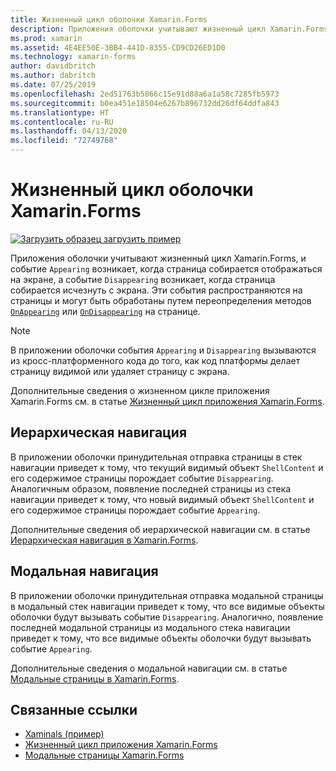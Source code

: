 ```yaml
---
title: Жизненный цикл оболочки Xamarin.Forms
description: Приложения оболочки учитывают жизненный цикл Xamarin.Forms, и событие Appearing возникает, когда страница собирается отображаться на экране, а событие Disappearing возникает, когда страница собирается исчезнуть с экрана.
ms.prod: xamarin
ms.assetid: 4E4EE50E-3BB4-441D-8355-CD9CD26ED1D0
ms.technology: xamarin-forms
author: davidbritch
ms.author: dabritch
ms.date: 07/25/2019
ms.openlocfilehash: 2ed51763b5866c15e91d88a6a1a58c7285fb5973
ms.sourcegitcommit: b0ea451e18504e6267b896732dd26df64ddfa843
ms.translationtype: HT
ms.contentlocale: ru-RU
ms.lasthandoff: 04/13/2020
ms.locfileid: "72749768"
---
```

# <a name="xamarinforms-shell-lifecycle"></a>Жизненный цикл оболочки Xamarin.Forms

[![Загрузить образец](~/media/shared/download.png) загрузить пример](https://docs.microsoft.com/samples/xamarin/xamarin-forms-samples/userinterface-xaminals/)

Приложения оболочки учитывают жизненный цикл Xamarin.Forms, и событие `Appearing` возникает, когда страница собирается отображаться на экране, а событие `Disappearing` возникает, когда страница собирается исчезнуть с экрана. Эти события распространяются на страницы и могут быть обработаны путем переопределения методов [`OnAppearing`](xref:Xamarin.Forms.Page.OnAppearing) или [`OnDisappearing`](xref:Xamarin.Forms.Page.OnDisappearing) на странице.

> [!NOTE]
> В приложении оболочки события `Appearing` и `Disappearing` вызываются из кросс-платформенного кода до того, как код платформы делает страницу видимой или удаляет страницу с экрана.

Дополнительные сведения о жизненном цикле приложения Xamarin.Forms см. в статье [Жизненный цикл приложения Xamarin.Forms](~/xamarin-forms/app-fundamentals/app-lifecycle.md).

## <a name="hierarchical-navigation"></a>Иерархическая навигация

В приложении оболочки принудительная отправка страницы в стек навигации приведет к тому, что текущий видимый объект `ShellContent` и его содержимое страницы порождает событие `Disappearing`. Аналогичным образом, появление последней страницы из стека навигации приведет к тому, что новый видимый объект `ShellContent` и его содержимое страницы порождает событие `Appearing`.

Дополнительные сведения об иерархической навигации см. в статье [Иерархическая навигация в Xamarin.Forms](~/xamarin-forms/app-fundamentals/navigation/hierarchical.md).

## <a name="modal-navigation"></a>Модальная навигация

В приложении оболочки принудительная отправка модальной страницы в модальный стек навигации приведет к тому, что все видимые объекты оболочки будут вызывать событие `Disappearing`. Аналогично, появление последней модальной страницы из модального стека навигации приведет к тому, что все видимые объекты оболочки будут вызывать событие `Appearing`.

Дополнительные сведения о модальной навигации см. в статье [Модальные страницы в Xamarin.Forms](~/xamarin-forms/app-fundamentals/navigation/modal.md).

## <a name="related-links"></a>Связанные ссылки

- [Xaminals (пример)](https://docs.microsoft.com/samples/xamarin/xamarin-forms-samples/userinterface-xaminals/)
- [Жизненный цикл приложения Xamarin.Forms](~/xamarin-forms/app-fundamentals/app-lifecycle.md)
- [Модальные страницы Xamarin.Forms](~/xamarin-forms/app-fundamentals/navigation/modal.md)
